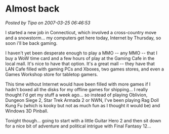# Almost back

*Posted by Tipa on 2007-03-25 06:46:53*

I started a new job in Connecticut, which involved a cross-country move and a snowstorm... my computers get here today, Internet by Thursday, so soon i'll be back gaming.

I haven't yet been desperate enough to play a MMO -- any MMO -- that I buy a WoW time card and a few hours of play at the Gaming Cafe in the local mall. It's nice to have that option. It's a great mall -- they have that LAN Cafe filled with gaming PCs and Xboxes, two games stores, and even a Games Workshop store for tabletop gamers.

This time without Internet would have been filled with more games if I hadn't boxed all the disks for my offline games for shipping... I really thought I'd get my stuff a week ago... so instead of playing Oblivion, Dungeon Siege 2, Star Trek Armada 2 or NWN, I've been playing Rag Doll Kung Fu (which is kooky but not as much fun as I thought it would be) and Windows 3D Pinball.

Tonight though... going to start with a little Guitar Hero 2 and then sit down for a nice bit of adventure and political intrigue with Final Fantasy 12...
